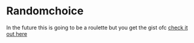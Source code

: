 # Randomchoice
 In the future this is going to be a roulette but you get the gist ofc [check it out here]()

